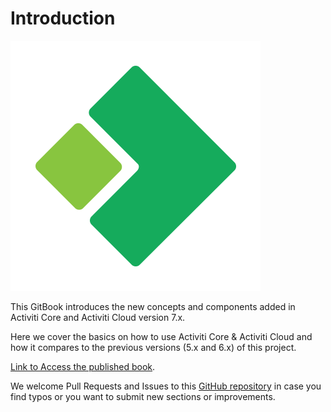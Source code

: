 # Introduction

[![Activiti](.gitbook/assets/Acitiviti_Icon_FullColor_GitHub_400x400.png)](https://github.com/Activiti)

This GitBook introduces the new concepts and components added in Activiti Core and Activiti Cloud version 7.x.

Here we cover the basics on how to use Activiti Core & Activiti Cloud and how it compares to the previous versions \(5.x and 6.x\) of this project.

[Link to Access the published book](https://activiti.gitbook.io/activiti-7-developers-guide).

We welcome Pull Requests and Issues to this [GitHub repository](https://github.com/Activiti/activiti-7-developers-guide/) in case you find typos or you want to submit new sections or improvements.

